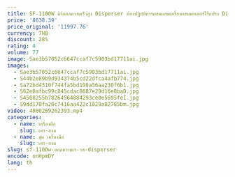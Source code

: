 ```yaml
---
title: SF-1100W ดิจิตอลความเร็วสูง Disperser ห้องปฏิบัติการผสมผสมเครื่องผสมมอเตอร์ไร้แปรง Disperser SF-550W
price: '8638.39'
price_original: '11997.76'
currency: THB
discount: 28%
rating: 4
volume: 77
image: Sae3b57052c6647ccaf7c5903bd17711ai.jpg
images:
  - Sae3b57052c6647ccaf7c5903bd17711ai.jpg
  - S44b2e89b9d934374b5cd22dfca4afb774.jpg
  - Sa72bd4310f744fa5bd198a56aa230f6b1.jpg
  - S62e8afbc99c845cdac8687e29d16e8baD.jpg
  - S4508255b78264564884293ce8e5695feI.jpg
  - S9dd170fa20c7416aa422c1029a82785bm.jpg
video: 4000269262393.mp4
categories:
  - name: เครื่องมือ
    slug: เคร-องม
  - name: ชุด เครื่องมือ
    slug: เคร-องม
slug: sf-1100w-ตอลความเร-วส-disperser
encode: onHpmDY
lang: th
---
```

  
